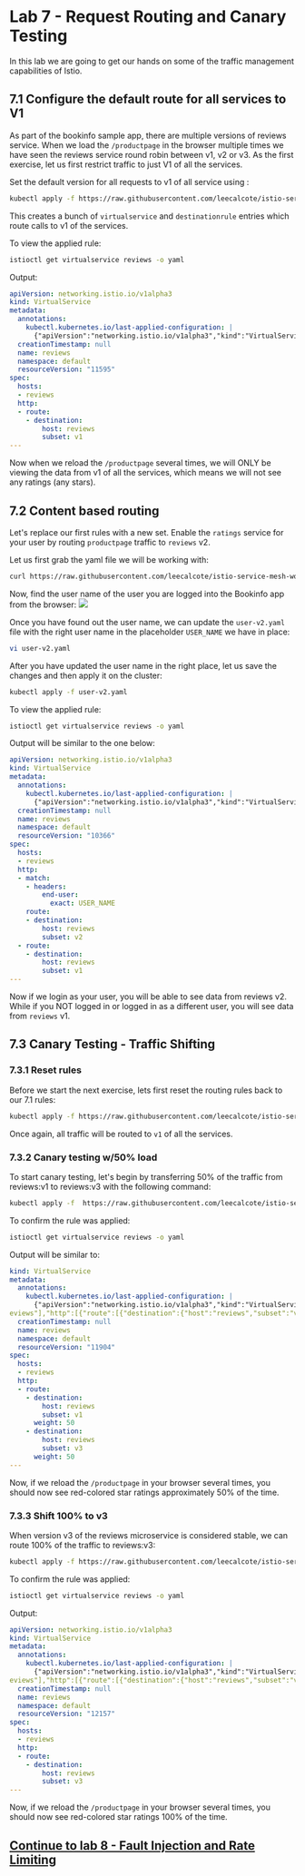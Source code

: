 # Lab 7 - Request Routing and Canary Testing

In this lab we are going to get our hands on some of the traffic management capabilities of Istio.

## 7.1 Configure the default route for all services to V1

As part of the bookinfo sample app, there are multiple versions of reviews service. When we load the `/productpage` in the browser multiple times we have seen the reviews service round robin between v1, v2 or v3. As the first exercise, let us first restrict traffic to just V1 of all the services.

Set the default version for all requests to v1 of all service using :

```sh
kubectl apply -f https://raw.githubusercontent.com/leecalcote/istio-service-mesh-workshop/master/deployment_files/istio-1.0.2/virtual-service-all-v1.yaml 
```

This creates a bunch of `virtualservice` and `destinationrule` entries which route calls to v1 of the services.

To view the applied rule:
```sh
istioctl get virtualservice reviews -o yaml
```
Output:
```yaml
apiVersion: networking.istio.io/v1alpha3
kind: VirtualService
metadata:
  annotations:
    kubectl.kubernetes.io/last-applied-configuration: |
      {"apiVersion":"networking.istio.io/v1alpha3","kind":"VirtualService","metadata":{"annotations":{},"name":"reviews","namespace":"default"},"spec":{"hosts":["reviews"],"http":[{"route":[{"destination":{"host":"reviews","subset":"v1"}}]}]}}
  creationTimestamp: null
  name: reviews
  namespace: default
  resourceVersion: "11595"
spec:
  hosts:
  - reviews
  http:
  - route:
    - destination:
        host: reviews
        subset: v1
---
```

Now when we reload the `/productpage` several times, we will ONLY be viewing the data from v1 of all the services, which means we will not see any ratings (any stars).


## 7.2 Content based routing

Let's replace our first rules with a new set. Enable the `ratings` service for your user by routing `productpage` traffic to `reviews` v2.

Let us first grab the yaml file we will be working with:
```sh
curl https://raw.githubusercontent.com/leecalcote/istio-service-mesh-workshop/master/deployment_files/istio-1.0.2/virtual-service-reviews-test-v2.yaml > user-v2.yaml
```


Now, find the user name of the user you are logged into the Bookinfo app from the browser:
![](img/)

Once you have found out the user name, we can update the `user-v2.yaml` file with the right user name in the placeholder `USER_NAME` we have in place:

```sh
vi user-v2.yaml
```

After you have updated the user name in the right place, let us save the changes and then apply it on the cluster:

```sh
kubectl apply -f user-v2.yaml
```



To view the applied rule:
```sh
istioctl get virtualservice reviews -o yaml
```

Output will be similar to the one below:
```yaml
apiVersion: networking.istio.io/v1alpha3
kind: VirtualService
metadata:
  annotations:
    kubectl.kubernetes.io/last-applied-configuration: |
      {"apiVersion":"networking.istio.io/v1alpha3","kind":"VirtualService","metadata":{"annotations":{},"name":"reviews","namespace":"default"},"spec":{"hosts":["reviews"],"http":[{"match":[{"headers":{"end-user":{"exact":"USER_NAME"}}}],"route":[{"destination":{"host":"reviews","subset":"v2"}}]},{"route":[{"destination":{"host":"reviews","subset":"v1"}}]}]}}
  creationTimestamp: null
  name: reviews
  namespace: default
  resourceVersion: "10366"
spec:
  hosts:
  - reviews
  http:
  - match:
    - headers:
        end-user:
          exact: USER_NAME
    route:
    - destination:
        host: reviews
        subset: v2
  - route:
    - destination:
        host: reviews
        subset: v1
---
```

Now if we login as your user, you will be able to see data from reviews v2. While if you NOT logged in or logged in as a different user, you will see data from `reviews` v1.


## 7.3 Canary Testing - Traffic Shifting

### 7.3.1 Reset rules
Before we start the next exercise, lets first reset the routing rules back to our 7.1 rules:

```sh
kubectl apply -f https://raw.githubusercontent.com/leecalcote/istio-service-mesh-workshop/master/deployment_files/istio-1.0.2/virtual-service-all-v1.yaml 
```

Once again, all traffic will be routed to `v1` of all the services. 

### 7.3.2 Canary testing w/50% load
To start canary testing, let's begin by transferring 50% of the traffic from reviews:v1 to reviews:v3 with the following command:

```sh
kubectl apply -f  https://raw.githubusercontent.com/leecalcote/istio-service-mesh-workshop/master/deployment_files/istio-1.0.2/virtual-service-reviews-50-v3.yaml
```

To confirm the rule was applied:
```sh
istioctl get virtualservice reviews -o yaml
```

Output will be similar to:
```yaml
kind: VirtualService
metadata:
  annotations:
    kubectl.kubernetes.io/last-applied-configuration: |
      {"apiVersion":"networking.istio.io/v1alpha3","kind":"VirtualService","metadata":{"annotations":{},"name":"reviews","namespace":"default"},"spec":{"hosts":["r
eviews"],"http":[{"route":[{"destination":{"host":"reviews","subset":"v1"},"weight":50},{"destination":{"host":"reviews","subset":"v3"},"weight":50}]}]}}
  creationTimestamp: null
  name: reviews
  namespace: default
  resourceVersion: "11904"
spec:
  hosts:
  - reviews
  http:
  - route:
    - destination:
        host: reviews
        subset: v1
      weight: 50
    - destination:
        host: reviews
        subset: v3
      weight: 50
---
```

Now, if we reload the `/productpage` in your browser several times, you should now see red-colored star ratings approximately 50% of the time.


### 7.3.3 Shift 100% to v3
When version v3 of the reviews microservice is considered stable, we can route 100% of the traffic to reviews:v3:

```sh
kubectl apply -f https://raw.githubusercontent.com/leecalcote/istio-service-mesh-workshop/master/deployment_files/istio-1.0.2/virtual-service-reviews-v3.yaml
```

To confirm the rule was applied:
```sh
istioctl get virtualservice reviews -o yaml
```
Output:
```yaml
apiVersion: networking.istio.io/v1alpha3
kind: VirtualService
metadata:
  annotations:
    kubectl.kubernetes.io/last-applied-configuration: |
      {"apiVersion":"networking.istio.io/v1alpha3","kind":"VirtualService","metadata":{"annotations":{},"name":"reviews","namespace":"default"},"spec":{"hosts":["r
eviews"],"http":[{"route":[{"destination":{"host":"reviews","subset":"v3"}}]}]}}
  creationTimestamp: null
  name: reviews
  namespace: default
  resourceVersion: "12157"
spec:
  hosts:
  - reviews
  http:
  - route:
    - destination:
        host: reviews
        subset: v3
---
```

Now, if we reload the `/productpage` in your browser several times, you should now see red-colored star ratings 100% of the time.

## [Continue to lab 8 - Fault Injection and Rate Limiting](../lab-8/README.md)
